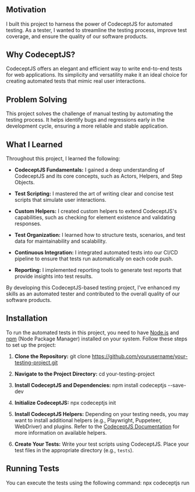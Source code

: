 # <Drozdovsky Automation Tests JS>

## Motivation
I built this project to harness the power of CodeceptJS for automated testing. As a tester, I wanted to streamline the testing process, improve test coverage, and ensure the quality of our software products.

## Why CodeceptJS?
CodeceptJS offers an elegant and efficient way to write end-to-end tests for web applications. Its simplicity and versatility make it an ideal choice for creating automated tests that mimic real user interactions.

## Problem Solving
This project solves the challenge of manual testing by automating the testing process. It helps identify bugs and regressions early in the development cycle, ensuring a more reliable and stable application.

## What I Learned
Throughout this project, I learned the following:

- **CodeceptJS Fundamentals:** I gained a deep understanding of CodeceptJS and its core concepts, such as Actors, Helpers, and Step Objects.

- **Test Scripting:** I mastered the art of writing clear and concise test scripts that simulate user interactions.

- **Custom Helpers:** I created custom helpers to extend CodeceptJS's capabilities, such as checking for element existence and validating responses.

- **Test Organization:** I learned how to structure tests, scenarios, and test data for maintainability and scalability.

- **Continuous Integration:** I integrated automated tests into our CI/CD pipeline to ensure that tests run automatically on each code push.

- **Reporting:** I implemented reporting tools to generate test reports that provide insights into test results.

By developing this CodeceptJS-based testing project, I've enhanced my skills as an automated tester and contributed to the overall quality of our software products.

## Installation

To run the automated tests in this project, you need to have [Node.js](https://nodejs.org/) and [npm](https://www.npmjs.com/) (Node Package Manager) installed on your system. Follow these steps to set up the project:

1. **Clone the Repository:** 
git clone https://github.com/yourusername/your-testing-project.git

2. **Navigate to the Project Directory:**
cd your-testing-project

3. **Install CodeceptJS and Dependencies:**
npm install codeceptjs --save-dev

4. **Initialize CodeceptJS:**
npx codeceptjs init

5. **Install CodeceptJS Helpers:**
Depending on your testing needs, you may want to install additional helpers (e.g., Playwright, Puppeteer, WebDriver) and plugins. Refer to the [CodeceptJS Documentation](https://codecept.io/helpers/) for more information on available helpers.

6. **Create Your Tests:**
Write your test scripts using CodeceptJS. Place your test files in the appropriate directory (e.g., `tests`).

## Running Tests

You can execute the tests using the following command:
npx codeceptjs run